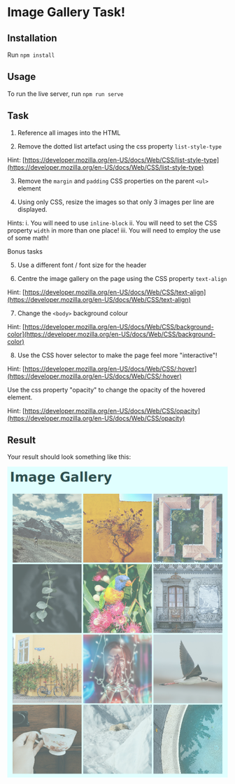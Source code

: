 # Image Gallery Task!

## Installation

Run `npm install`

## Usage

To run the live server, run `npm run serve`

## Task

1. Reference all images into the HTML

2. Remove the dotted list artefact using the css property `list-style-type`

Hint: [https://developer.mozilla.org/en-US/docs/Web/CSS/list-style-type](https://developer.mozilla.org/en-US/docs/Web/CSS/list-style-type)

3. Remove the `margin` and `padding` CSS properties on the parent `<ul>` element

4. Using only CSS, resize the images so that only 3 images per line are displayed.

Hints:
    i. You will need to use `inline-block`
    ii. You will need to set the CSS property `width` in more than one place!
    iii. You will need to employ the use of some math!

Bonus tasks

5. Use a different font / font size for the header

6. Centre the image gallery on the page using the CSS property `text-align`

Hint: [https://developer.mozilla.org/en-US/docs/Web/CSS/text-align](https://developer.mozilla.org/en-US/docs/Web/CSS/text-align)

7. Change the `<body>` background colour

Hint: [https://developer.mozilla.org/en-US/docs/Web/CSS/background-color](https://developer.mozilla.org/en-US/docs/Web/CSS/background-color)

8. Use the CSS hover selector to make the page feel more "interactive"!

Hint: [https://developer.mozilla.org/en-US/docs/Web/CSS/:hover](https://developer.mozilla.org/en-US/docs/Web/CSS/:hover)

Use the css property "opacity" to change the opacity of the hovered element.

Hint: [https://developer.mozilla.org/en-US/docs/Web/CSS/opacity](https://developer.mozilla.org/en-US/docs/Web/CSS/opacity)

## Result

Your result should look something like this:

![Sample result](sample_result.png)